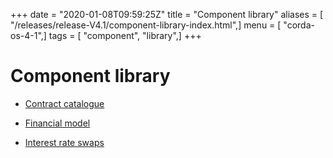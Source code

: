 +++
date = "2020-01-08T09:59:25Z"
title = "Component library"
aliases = [ "/releases/release-V4.1/component-library-index.html",]
menu = [ "corda-os-4-1",]
tags = [ "component", "library",]
+++


# Component library


* [Contract catalogue](contract-catalogue.md)

* [Financial model](financial-model.md)

* [Interest rate swaps](contract-irs.md)



